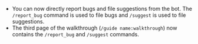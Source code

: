 - You can now directly report bugs and file suggestions from the bot. The `/report_bug` command is used to file bugs and `/suggest` is used to file suggestions. 
- The third page of the walkthrough (`/guide name:walkthrough`) now contains the `/report_bug` and `/suggest` commands.